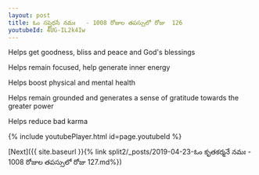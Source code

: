 ```yaml
---
layout: post
title: ఓం సప్తైధసే నమః   - 1008 రోజుల తపస్సులో రోజు  126
youtubeId: 4UG-IL2k4Iw
---
```

 
 
Helps get goodness, bliss and peace and God's blessings
 
Helps remain focused, help generate inner energy 
 
Helps boost physical and mental health 
 
Helps remain grounded and generates a sense of gratitude towards the greater power 
 
Helps reduce bad karma
 
 
 
 


{% include youtubePlayer.html id=page.youtubeId %}
 
[Next]({{ site.baseurl }}{% link  split2/_posts/2019-04-23-ఓం కృతకర్మనే నమః   - 1008 రోజుల తపస్సులో రోజు  127.md%})
 
